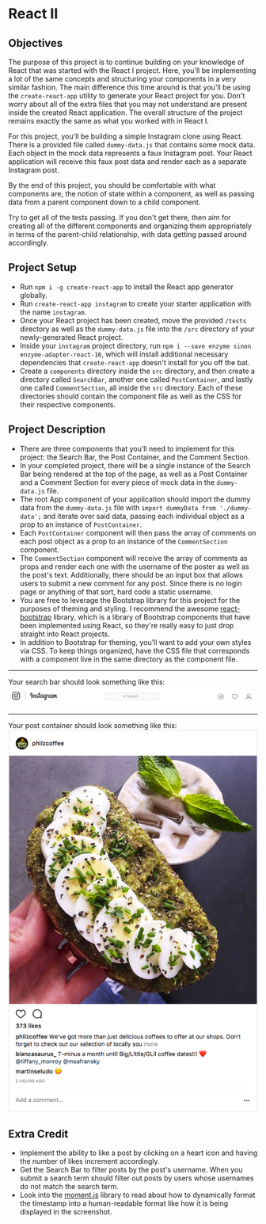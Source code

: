 # React II

## Objectives
The purpose of this project is to continue building on your knowledge of React that was started with the React I project. Here, you'll be implementing a lot of the same concepts and structuring your components in a very similar fashion. The main difference this time around is that you'll be using the `create-react-app` utility to generate your React project for you. Don't worry about all of the extra files that you may not understand are present inside the created React application. The overall structure of the project remains exactly the same as what you worked with in React I.

For this project, you'll be building a simple Instagram clone using React. There is a provided file called `dummy-data.js` that contains some mock data. Each object in the mock data represents a faux Instagram post. Your React application will receive this faux post data and render each as a separate Instagram post. 

By the end of this project, you should be comfortable with what components are, the notion of state within a component, as well as passing data from a parent component down to a child component. 

Try to get all of the tests passing. If you don't get there, then aim for creating all of the different components and organizing them appropriately in terms of the parent-child relationship, with data getting passed around accordingly. 

## Project Setup
  * Run `npm i -g create-react-app` to install the React app generator globally.
  * Run `create-react-app instagram` to create your starter application with the name `instagram`.
  * Once your React project has been created, move the provided `/tests` directory as well as the `dummy-data.js` file into the `/src` directory of your newly-generated React project.
  * Inside your `instagram` project directory, run `npm i --save enzyme sinon enzyme-adapter-react-16`, which will install additional necessary dependencies that `create-react-app` doesn't install for you off the bat.
  * Create a `components` directory inside the `src` directory, and then create a directory called `SearchBar`, another one called `PostContainer`, and lastly one called `CommentSection`, all inside the `src` directory. Each of these directories should contain the component file as well as the CSS for their respective components. 

## Project Description
  * There are three components that you'll need to implement for this project: the Search Bar, the Post Container, and the Comment Section.
  * In your completed project, there will be a single instance of the Search Bar being rendered at the top of the page, as well as a Post Container and a Comment Section for every piece of mock data in the `dummy-data.js` file. 
  * The root App component of your application should import the dummy data from the `dummy-data.js` file with `import dummyData from './dummy-data';` and iterate over said data, passing each individual object as a prop to an instance of `PostContainer`.
  * Each `PostContainer` component will then pass the array of comments on each post object as a prop to an instance of the `CommentSection` component. 
  * The `CommentSection` component will receive the array of comments as props and render each one with the username of the poster as well as the post's text. Additionally, there should be an input box that allows users to submit a new comment for any post. Since there is no login page or anything of that sort, hard code a static username.  
  * You are free to leverage the Bootstrap library for this project for the purposes of theming and styling. I recommend the awesome [react-bootstrap](https://react-bootstrap.github.io) library, which is a library of Bootstrap components that have been implemented using React, so they're really easy to just drop straight into React projects. 
  * In addition to Bootstrap for theming, you'll want to add your own styles via CSS. To keep things organized, have the CSS file that corresponds with a component live in the same directory as the component file. 

---

Your search bar should look something like this:
![alt tag](/assets/ig_search_bar.png)

---

Your post container should look something like this:
![alt tag](/assets/ig_post.png)

## Extra Credit
  * Implement the ability to like a post by clicking on a heart icon and having the number of likes increment accordingly. 
  * Get the Search Bar to filter posts by the post's username. When you submit a search term should filter out posts by users whose usernames do not match the search term. 
  * Look into the [moment.js](https://momentjs.com/) library to read about how to dynamically format the timestamp into a human-readable format like how it is being displayed in the screenshot. 